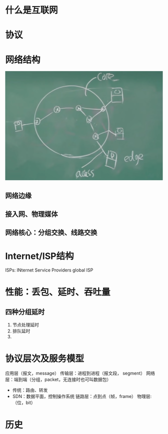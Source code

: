 

# 什么是互联网
# 协议

# 网络结构
![image.png](https://raw.githubusercontent.com/mowang111/image-hosting/master/typora_images/20221223153557.png)

## 网络边缘
## 接入网、物理媒体
## 网络核心：分组交换、线路交换


# Internet/ISP结构
ISPs: INternet Service Providers
global ISP
# 性能：丢包、延时、吞吐量
## 四种分组延时
1. 节点处理延时
2. 排队延时
3. 
# 协议层次及服务模型
应用层（报文，message）
传输层：进程到进程（报文段， segment）
网络层：端到端（分组，packet，无连接时也可叫数据包）
- 传统：路由、转发
- SDN：数据平面，控制操作系统
链路层：点到点（帧，frame）
物理层: （位，bit）
# 历史
